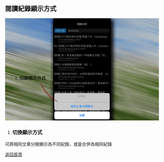 ## 閱讀紀錄顯示方式

![Image of Records_Group_Page](../v1/images/records_group.png)   

1. ### 切換顯示方式
可將相同文章分開顯示為不同紀錄，或是合併為相同紀錄  
  
[返回首頁](https://kimieno.github.io/ios.pitt) 